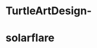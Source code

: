 # TurtleArtDesign-

<h1>solarflare</h1>
<https://github.com/dmitto2243/TurtleArtDesign-/upload/master">

